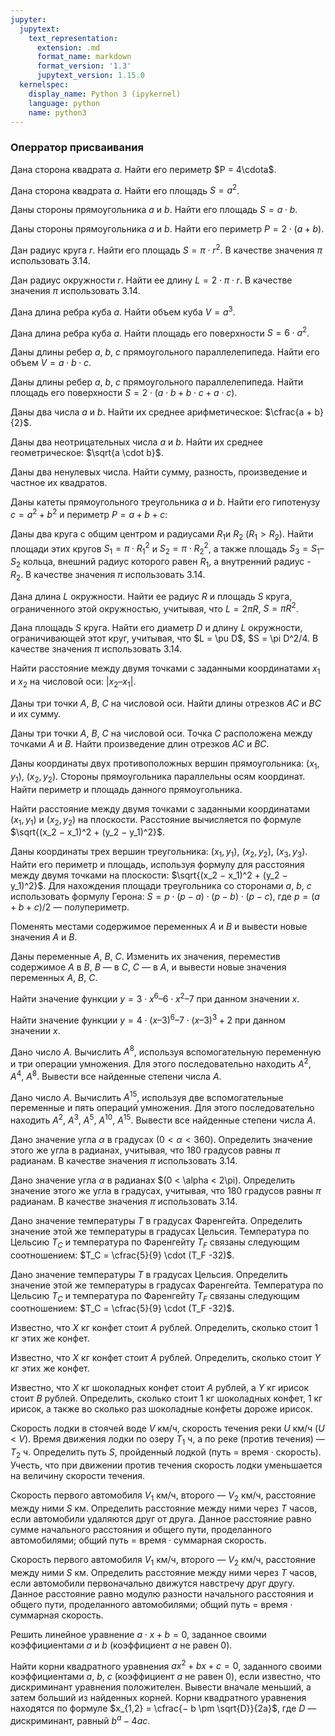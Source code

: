 ```yaml
---
jupyter:
  jupytext:
    text_representation:
      extension: .md
      format_name: markdown
      format_version: '1.3'
      jupytext_version: 1.15.0
  kernelspec:
    display_name: Python 3 (ipykernel)
    language: python
    name: python3
---
```


### Оперратор присваивания

Дана сторона квадрата $a$.
Найти его периметр $P = 4\cdota$.


Дана сторона квадрата $a$.
Найти его площадь $S = a^2$.


Даны стороны прямоугольника $a$ и $b$.
Найти его площадь $S = a\cdot b$.


Даны стороны прямоугольника $a$ и $b$.
Найти его периметр $P = 2 \cdot (a + b)$.


Дан радиус круга $r$.
Найти его площадь $S = \pi \cdot r^2$. В качестве значения $\pi$ использовать $3.14$.


Дан радиус окружности $r$. Найти ее длину $L = 2\cdot \pi \cdot r$.
В качестве значения $\pi$ использовать $3.14$.


Дана длина ребра куба $a$.
Найти объем куба $V = a^3$.


Дана длина ребра куба $a$.
Найти площадь его поверхности $S = 6\cdot a^2$.


Даны длины ребер $a$, $b$, $c$ прямоугольного параллелепипеда.
Найти его объем $V = a\cdot b\cdot c$.


Даны длины ребер $a$, $b$, $c$ прямоугольного параллелепипеда.
Найти площадь его поверхности $S = 2 \cdot (a \cdot b + b \cdot c + a \cdot c)$.


Даны два числа $a$ и $b$.
Найти их среднее арифметическое: $\cfrac{a + b}{2}$.


Даны два неотрицательных числа $a$ и $b$.
Найти их среднее геометрическое: $\sqrt{a \cdot b}$.


Даны два ненулевых числа.
Найти сумму, разность, произведение и частное их квадратов.


Даны катеты прямоугольного треугольника $a$ и $b$.
Найти его гипотенузу $c = a^2 + b^2$ и периметр $P = a + b + c$:


Даны два круга с общим центром и радиусами $R_1$и $R_2$ ($R_1 > R_2$).
Найти площади этих кругов $S_1 = \pi \cdot R_1^2$ и $S_2 = \pi \cdot R_2^2$,
а также площадь $S_3 = S_1 – S_2$ кольца, внешний радиус которого равен $R_1$, а внутренний радиус - $R_2$.
В качестве значения $\pi$ использовать 3.14.


Дана длина $L$ окружности.
Найти ее радиус $R$ и площадь $S$ круга, ограниченного этой окружностью,
учитывая, что $L = 2\pi R$, $S = \pi R^2$.


Дана площадь $S$ круга.
Найти его диаметр $D$ и длину $L$ окружности, ограничивающей этот круг,
учитывая, что $L = \pu D$, $S = \pi D^2/4.
В качестве значения $\pi$ использовать 3.14.


Найти расстояние между двумя точками с заданными координатами $x_1$ и $x_2$ на числовой оси: $|x_2 – x_1|$.


Даны три точки $A$, $B$, $C$ на числовой оси.
Найти длины отрезков $AC$ и $BC$ и их сумму.


Даны три точки $A$, $B$, $C$ на числовой оси.
Точка $C$ расположена между точками $A$ и $B$.
Найти произведение длин отрезков $AC$ и $BC$.


Даны координаты двух противоположных вершин прямоугольника: $(x_1, y_1)$, $(x_2, y_2)$.
Стороны прямоугольника параллельны осям координат.
Найти периметр и площадь данного прямоугольника.


Найти расстояние между двумя точками с заданными координатами $(x_1, y_1)$ и $(x_2, y_2)$ на плоскости.
Расстояние вычисляется по формуле $\sqrt{(x_2 − x_1)^2 + (y_2 − y_1)^2}$.


Даны координаты трех вершин треугольника: $(x_1, y_1)$, $(x_2, y_2)$, $(x_3, y_3)$.
Найти его периметр и площадь, используя формулу для расстояния между двумя точками на плоскости:
$\sqrt{(x_2 − x_1)^2 + (y_2 − y_1)^2}$.
Для нахождения площади треугольника со сторонами $a$, $b$, $c$ использовать формулу Герона:
$S = p \cdot (p − a) \cdot (p − b) \cdot (p − c)$, где $p = (a + b + c)/2$ — полупериметр.


Поменять местами содержимое переменных $A$ и $B$ и вывести новые значения $A$ и $B$.

Даны переменные $A$, $B$, $C$.
Изменить их значения, переместив содержимое $A$ в $B$, $B$ — в $C$, $C$ — в $A$,
и вывести новые значения переменных $A$, $B$, $C$.


Найти значение функции $y = 3 \cdot x^6 – 6 \cdot x^2 – 7$ при данном значении $x$.


Найти значение функции $y = 4 \cdot (x–3)^6 – 7 \cdot (x–3)^3 + 2$ при данном значении $x$.


Дано число $A$.
Вычислить $A^8$, используя вспомогательную переменную и три операции умножения.
Для этого последовательно находить $A^2$, $A^4$, $A^8$.
Вывести все найденные степени числа $A$.


Дано число $A$. Вычислить $A^15$, используя две вспомогательные переменные и пять операций умножения.
Для этого последовательно находить $A^2$, $A^3$, $A^5$, $A^{10}$, $A^{15}$.
Вывести все найденные степени числа $A$.


Дано значение угла $\alpha$ в градусах $(0 < \alpha < 360)$.
Определить значение этого же угла в радианах, учитывая, что 180 градусов равны $\pi$ радианам.
В качестве значения $\pi$ использовать 3.14.


Дано значение угла $\alpha$ в радианах $(0 < \alpha < 2\pi).
Определить значение этого же угла в градусах, учитывая, что 180 градусов равны $\pi$ радианам.
В качестве значения $\pi$ использовать 3.14.


Дано значение температуры $T$ в градусах Фаренгейта.
Определить значение этой же температуры в градусах Цельсия.
Температура по Цельсию $T_C$ и температура по Фаренгейту $T_F$ связаны следующим соотношением:
$T_C = \cfrac{5}{9} \cdot (T_F -32)$.


Дано значение температуры $T$ в градусах Цельсия.
Определить значение этой же температуры в градусах Фаренгейта.
Температура по Цельсию $T_C$ и температура по Фаренгейту $T_F$ связаны следующим соотношением:
$T_C = \cfrac{5}{9} \cdot (T_F -32)$.


Известно, что $X$ кг конфет стоит $A$ рублей.
Определить, сколько стоит 1 кг этих же конфет.

Известно, что $X$ кг конфет стоит $A$ рублей.
Определить, сколько стоит $Y$ кг этих же конфет.


Известно, что $X$ кг шоколадных конфет стоит $A$ рублей, а $Y$ кг ирисок
стоит $B$ рублей. Определить, сколько стоит 1 кг шоколадных конфет, 1 кг
ирисок, а также во сколько раз шоколадные конфеты дороже ирисок.


Скорость лодки в стоячей воде $V$ км/ч, скорость течения реки $U$ км/ч ($U$ < $V$).
Время движения лодки по озеру $T_1$ ч, а по реке (против течения) — $T_2$ ч.
Определить путь $S$, пройденный лодкой (путь = время · скорость).
Учесть, что при движении против течения скорость лодки уменьшается на
величину скорости течения.


Скорость первого автомобиля $V_1$ км/ч, второго — $V_2$ км/ч, расстояние
между ними $S$ км.
Определить расстояние между ними через $T$ часов, если автомобили удаляются
друг от друга.
Данное расстояние равно сумме начального расстояния и общего пути,
проделанного автомобилями; общий путь = время · суммарная скорость.

Скорость первого автомобиля $V_1$ км/ч, второго — $V_2$ км/ч, расстояние
между ними $S$ км. Определить расстояние между ними через $T$ часов, если
автомобили первоначально движутся навстречу друг другу.
Данное расстояние равно модулю разности начального расстояния и общего пути,
проделанного автомобилями; общий путь = время · суммарная скорость.

Решить линейное уравнение $a \cdot x + b = 0$, заданное своими коэффициентами
$a$ и $b$ (коэффициент $a$ не равен 0).


Найти корни квадратного уравнения $a x^2 + b x + c = 0$, заданного
своими коэффициентами $a$, $b$, $c$ (коэффициент $a$ не равен 0), если известно,
что дискриминант уравнения положителен.
Вывести вначале меньший, а затем больший из найденных корней.
Корни квадратного уравнения находятся по формуле
$x_{1,2} = \cfrac{− b \pm \sqrt{D}}{2a}$, где $D$ — дискриминант, равный
$b^a - 4ac$.
